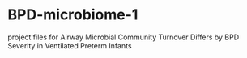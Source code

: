 # BPD-microbiome-1
project files for Airway Microbial Community Turnover Differs by BPD Severity in Ventilated Preterm Infants
